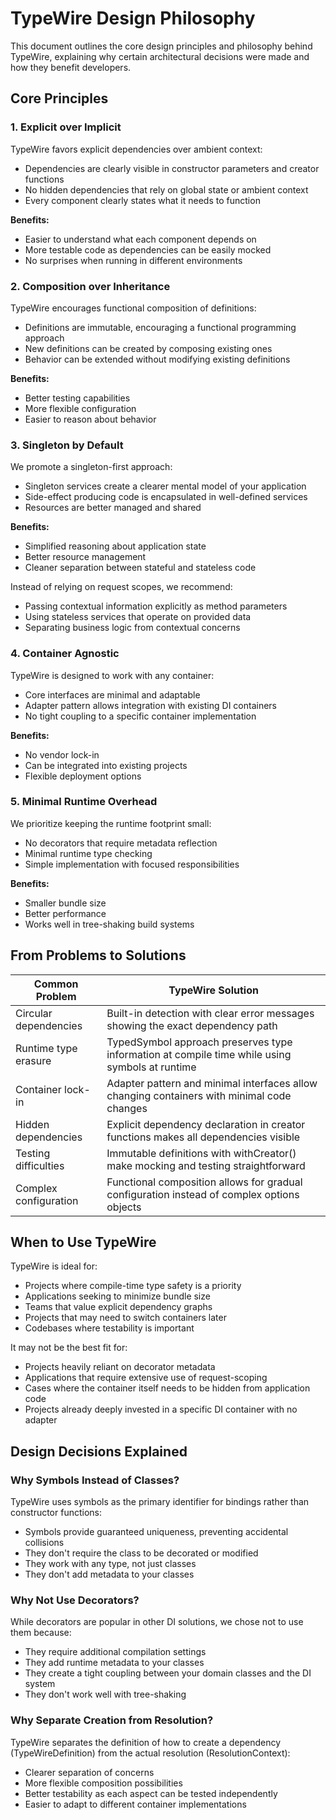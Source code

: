 # TypeWire Design Philosophy

This document outlines the core design principles and philosophy behind TypeWire, explaining why certain architectural decisions were made and how they benefit developers.

## Core Principles

### 1. Explicit over Implicit

TypeWire favors explicit dependencies over ambient context:

- Dependencies are clearly visible in constructor parameters and creator functions
- No hidden dependencies that rely on global state or ambient context
- Every component clearly states what it needs to function

**Benefits:**
- Easier to understand what each component depends on
- More testable code as dependencies can be easily mocked
- No surprises when running in different environments

### 2. Composition over Inheritance

TypeWire encourages functional composition of definitions:

- Definitions are immutable, encouraging a functional programming approach
- New definitions can be created by composing existing ones
- Behavior can be extended without modifying existing definitions

**Benefits:**
- Better testing capabilities
- More flexible configuration
- Easier to reason about behavior

### 3. Singleton by Default

We promote a singleton-first approach:

- Singleton services create a clearer mental model of your application
- Side-effect producing code is encapsulated in well-defined services
- Resources are better managed and shared

**Benefits:**
- Simplified reasoning about application state
- Better resource management
- Cleaner separation between stateful and stateless code

Instead of relying on request scopes, we recommend:
- Passing contextual information explicitly as method parameters
- Using stateless services that operate on provided data
- Separating business logic from contextual concerns

### 4. Container Agnostic

TypeWire is designed to work with any container:

- Core interfaces are minimal and adaptable
- Adapter pattern allows integration with existing DI containers
- No tight coupling to a specific container implementation

**Benefits:**
- No vendor lock-in
- Can be integrated into existing projects
- Flexible deployment options

### 5. Minimal Runtime Overhead

We prioritize keeping the runtime footprint small:

- No decorators that require metadata reflection
- Minimal runtime type checking
- Simple implementation with focused responsibilities

**Benefits:**
- Smaller bundle size
- Better performance
- Works well in tree-shaking build systems

## From Problems to Solutions

| Common Problem | TypeWire Solution |
|----------------|-------------------|
| Circular dependencies | Built-in detection with clear error messages showing the exact dependency path |
| Runtime type erasure | TypedSymbol approach preserves type information at compile time while using symbols at runtime |
| Container lock-in | Adapter pattern and minimal interfaces allow changing containers with minimal code changes |
| Hidden dependencies | Explicit dependency declaration in creator functions makes all dependencies visible |
| Testing difficulties | Immutable definitions with withCreator() make mocking and testing straightforward |
| Complex configuration | Functional composition allows for gradual configuration instead of complex options objects |

## When to Use TypeWire

TypeWire is ideal for:
- Projects where compile-time type safety is a priority
- Applications seeking to minimize bundle size
- Teams that value explicit dependency graphs
- Projects that may need to switch containers later
- Codebases where testability is important

It may not be the best fit for:
- Projects heavily reliant on decorator metadata
- Applications that require extensive use of request-scoping
- Cases where the container itself needs to be hidden from application code
- Projects already deeply invested in a specific DI container with no adapter

## Design Decisions Explained

### Why Symbols Instead of Classes?

TypeWire uses symbols as the primary identifier for bindings rather than constructor functions:

- Symbols provide guaranteed uniqueness, preventing accidental collisions
- They don't require the class to be decorated or modified
- They work with any type, not just classes
- They don't add metadata to your classes

### Why Not Use Decorators?

While decorators are popular in other DI solutions, we chose not to use them because:

- They require additional compilation settings
- They add runtime metadata to your classes
- They create a tight coupling between your domain classes and the DI system
- They don't work well with tree-shaking

### Why Separate Creation from Resolution?

TypeWire separates the definition of how to create a dependency (TypeWireDefinition) from the actual resolution (ResolutionContext):

- Clearer separation of concerns
- More flexible composition possibilities
- Better testability as each aspect can be tested independently
- Easier to adapt to different container implementations 